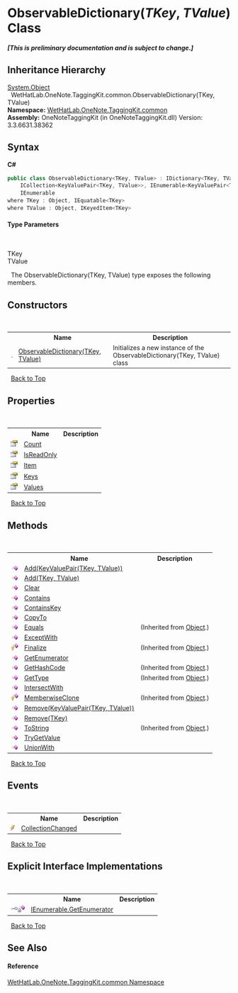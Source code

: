 # ObservableDictionary(*TKey*, *TValue*) Class
 _**\[This is preliminary documentation and is subject to change.\]**_


## Inheritance Hierarchy
<a href="http://msdn2.microsoft.com/en-us/library/e5kfa45b" target="_blank">System.Object</a><br />&nbsp;&nbsp;WetHatLab.OneNote.TaggingKit.common.ObservableDictionary(TKey, TValue)<br />
**Namespace:**&nbsp;<a href="bcdbab9c-63d1-48a4-6937-af53fb8d9a55">WetHatLab.OneNote.TaggingKit.common</a><br />**Assembly:**&nbsp;OneNoteTaggingKit (in OneNoteTaggingKit.dll) Version: 3.3.6631.38362

## Syntax

**C#**<br />
``` C#
public class ObservableDictionary<TKey, TValue> : IDictionary<TKey, TValue>, 
	ICollection<KeyValuePair<TKey, TValue>>, IEnumerable<KeyValuePair<TKey, TValue>>, 
	IEnumerable
where TKey : Object, IEquatable<TKey>
where TValue : Object, IKeyedItem<TKey>

```


#### Type Parameters
&nbsp;<dl><dt>TKey</dt><dd /><dt>TValue</dt><dd /></dl>&nbsp;
The ObservableDictionary(TKey, TValue) type exposes the following members.


## Constructors
&nbsp;<table><tr><th></th><th>Name</th><th>Description</th></tr><tr><td>![Public method](media/pubmethod.gif "Public method")</td><td><a href="3eb31ad3-e810-8cba-da1a-bb5cba41f8cb">ObservableDictionary(TKey, TValue)</a></td><td>
Initializes a new instance of the ObservableDictionary(TKey, TValue) class</td></tr></table>&nbsp;
<a href="#observabledictionary(*tkey*,-*tvalue*)-class">Back to Top</a>

## Properties
&nbsp;<table><tr><th></th><th>Name</th><th>Description</th></tr><tr><td>![Public property](media/pubproperty.gif "Public property")</td><td><a href="c3735c71-b65b-d936-85f0-ac01f4780298">Count</a></td><td /></tr><tr><td>![Public property](media/pubproperty.gif "Public property")</td><td><a href="548523e4-d8a8-2f54-b722-5bbb6f24ffc2">IsReadOnly</a></td><td /></tr><tr><td>![Public property](media/pubproperty.gif "Public property")</td><td><a href="97aab1e7-a630-9125-fe9c-e7a15532802b">Item</a></td><td /></tr><tr><td>![Public property](media/pubproperty.gif "Public property")</td><td><a href="372b84e7-a072-98e0-36f9-7be9d5ad2c0c">Keys</a></td><td /></tr><tr><td>![Public property](media/pubproperty.gif "Public property")</td><td><a href="0cee634f-86fc-348a-f386-edfbde184a75">Values</a></td><td /></tr></table>&nbsp;
<a href="#observabledictionary(*tkey*,-*tvalue*)-class">Back to Top</a>

## Methods
&nbsp;<table><tr><th></th><th>Name</th><th>Description</th></tr><tr><td>![Public method](media/pubmethod.gif "Public method")</td><td><a href="fabba424-5cfd-72e4-09c5-b6eec071e9ce">Add(KeyValuePair(TKey, TValue))</a></td><td /></tr><tr><td>![Public method](media/pubmethod.gif "Public method")</td><td><a href="2cd69668-65c7-03b8-3792-2a205a2d6a17">Add(TKey, TValue)</a></td><td /></tr><tr><td>![Public method](media/pubmethod.gif "Public method")</td><td><a href="1733264f-7732-3d12-a364-c8a8b1ecc512">Clear</a></td><td /></tr><tr><td>![Public method](media/pubmethod.gif "Public method")</td><td><a href="7d0691c8-4d95-bc79-d919-20def528aed7">Contains</a></td><td /></tr><tr><td>![Public method](media/pubmethod.gif "Public method")</td><td><a href="68be8d77-68be-43b0-2b85-bd0f3ce18010">ContainsKey</a></td><td /></tr><tr><td>![Public method](media/pubmethod.gif "Public method")</td><td><a href="a7f9f8c3-c32a-5f9c-5afb-70fac0156fdf">CopyTo</a></td><td /></tr><tr><td>![Public method](media/pubmethod.gif "Public method")</td><td><a href="http://msdn2.microsoft.com/en-us/library/bsc2ak47" target="_blank">Equals</a></td><td> (Inherited from <a href="http://msdn2.microsoft.com/en-us/library/e5kfa45b" target="_blank">Object</a>.)</td></tr><tr><td>![Public method](media/pubmethod.gif "Public method")</td><td><a href="acfb52e2-a1f7-960b-c19c-fa5407c26737">ExceptWith</a></td><td /></tr><tr><td>![Protected method](media/protmethod.gif "Protected method")</td><td><a href="http://msdn2.microsoft.com/en-us/library/4k87zsw7" target="_blank">Finalize</a></td><td> (Inherited from <a href="http://msdn2.microsoft.com/en-us/library/e5kfa45b" target="_blank">Object</a>.)</td></tr><tr><td>![Public method](media/pubmethod.gif "Public method")</td><td><a href="7bba9b7b-ece3-1525-ecf2-d71ce2745c51">GetEnumerator</a></td><td /></tr><tr><td>![Public method](media/pubmethod.gif "Public method")</td><td><a href="http://msdn2.microsoft.com/en-us/library/zdee4b3y" target="_blank">GetHashCode</a></td><td> (Inherited from <a href="http://msdn2.microsoft.com/en-us/library/e5kfa45b" target="_blank">Object</a>.)</td></tr><tr><td>![Public method](media/pubmethod.gif "Public method")</td><td><a href="http://msdn2.microsoft.com/en-us/library/dfwy45w9" target="_blank">GetType</a></td><td> (Inherited from <a href="http://msdn2.microsoft.com/en-us/library/e5kfa45b" target="_blank">Object</a>.)</td></tr><tr><td>![Public method](media/pubmethod.gif "Public method")</td><td><a href="d2da0533-9b96-5fea-b765-5519414b81d5">IntersectWith</a></td><td /></tr><tr><td>![Protected method](media/protmethod.gif "Protected method")</td><td><a href="http://msdn2.microsoft.com/en-us/library/57ctke0a" target="_blank">MemberwiseClone</a></td><td> (Inherited from <a href="http://msdn2.microsoft.com/en-us/library/e5kfa45b" target="_blank">Object</a>.)</td></tr><tr><td>![Public method](media/pubmethod.gif "Public method")</td><td><a href="71d647e1-c8b5-6cc8-4176-2e06d4087daf">Remove(KeyValuePair(TKey, TValue))</a></td><td /></tr><tr><td>![Public method](media/pubmethod.gif "Public method")</td><td><a href="8ad39ec7-6223-9c6f-5dc3-bdf2952edf00">Remove(TKey)</a></td><td /></tr><tr><td>![Public method](media/pubmethod.gif "Public method")</td><td><a href="http://msdn2.microsoft.com/en-us/library/7bxwbwt2" target="_blank">ToString</a></td><td> (Inherited from <a href="http://msdn2.microsoft.com/en-us/library/e5kfa45b" target="_blank">Object</a>.)</td></tr><tr><td>![Public method](media/pubmethod.gif "Public method")</td><td><a href="ededd755-27e8-310e-5102-8f5eec3d741a">TryGetValue</a></td><td /></tr><tr><td>![Public method](media/pubmethod.gif "Public method")</td><td><a href="a2c169fd-8867-c0a0-7da9-8b5cc87d0a42">UnionWith</a></td><td /></tr></table>&nbsp;
<a href="#observabledictionary(*tkey*,-*tvalue*)-class">Back to Top</a>

## Events
&nbsp;<table><tr><th></th><th>Name</th><th>Description</th></tr><tr><td>![Public event](media/pubevent.gif "Public event")</td><td><a href="8b8d29b3-972c-6314-c15d-b1edb0fd33bb">CollectionChanged</a></td><td /></tr></table>&nbsp;
<a href="#observabledictionary(*tkey*,-*tvalue*)-class">Back to Top</a>

## Explicit Interface Implementations
&nbsp;<table><tr><th></th><th>Name</th><th>Description</th></tr><tr><td>![Explicit interface implementation](media/pubinterface.gif "Explicit interface implementation")![Private method](media/privmethod.gif "Private method")</td><td><a href="ba664450-1f9a-4f21-1c62-1defaf8c690d">IEnumerable.GetEnumerator</a></td><td /></tr></table>&nbsp;
<a href="#observabledictionary(*tkey*,-*tvalue*)-class">Back to Top</a>

## See Also


#### Reference
<a href="bcdbab9c-63d1-48a4-6937-af53fb8d9a55">WetHatLab.OneNote.TaggingKit.common Namespace</a><br />